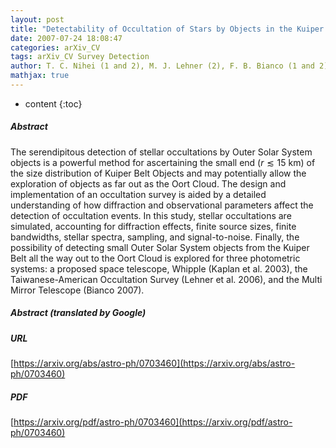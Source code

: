 ```yaml
---
layout: post
title: "Detectability of Occultation of Stars by Objects in the Kuiper Belt and Oort Cloud"
date: 2007-07-24 18:08:47
categories: arXiv_CV
tags: arXiv_CV Survey Detection
author: T. C. Nihei (1 and 2), M. J. Lehner (2), F. B. Bianco (1 and 2), S.-K. King (3), J. M. Giammarco (4), C. Alcock (2) ((1) Dept. of Physics and Astronomy, University of Pennsylvania, (2) Harvard-Smithsonian Center for Astrophysics, (3) Institute of Astronomy and Astrophysics, Academia Sinica, (4) Dept. of Physics, Temple University)
mathjax: true
---
```


* content
{:toc}

##### Abstract
The serendipitous detection of stellar occultations by Outer Solar System objects is a powerful method for ascertaining the small end ($r \lesssim 15$ km) of the size distribution of Kuiper Belt Objects and may potentially allow the exploration of objects as far out as the Oort Cloud. The design and implementation of an occultation survey is aided by a detailed understanding of how diffraction and observational parameters affect the detection of occultation events. In this study, stellar occultations are simulated, accounting for diffraction effects, finite source sizes, finite bandwidths, stellar spectra, sampling, and signal-to-noise. Finally, the possibility of detecting small Outer Solar System objects from the Kuiper Belt all the way out to the Oort Cloud is explored for three photometric systems: a proposed space telescope, Whipple (Kaplan et al. 2003), the Taiwanese-American Occultation Survey (Lehner et al. 2006), and the Multi Mirror Telescope (Bianco 2007).

##### Abstract (translated by Google)


##### URL
[https://arxiv.org/abs/astro-ph/0703460](https://arxiv.org/abs/astro-ph/0703460)

##### PDF
[https://arxiv.org/pdf/astro-ph/0703460](https://arxiv.org/pdf/astro-ph/0703460)


